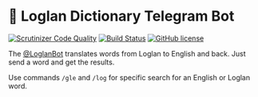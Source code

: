# 🤖 Loglan Dictionary Telegram Bot
[![Scrutinizer Code Quality](https://scrutinizer-ci.com/g/torrua/loglan_bot/badges/quality-score.png?b=master)](https://scrutinizer-ci.com/g/torrua/loglan_bot/?branch=master)
[![Build Status](https://scrutinizer-ci.com/g/torrua/loglan_bot/badges/build.png?b=master)](https://scrutinizer-ci.com/g/torrua/loglan_bot/build-status/master)
[![GitHub license](https://img.shields.io/github/license/torrua/loglan_bot)](https://github.com/torrua/loglan_bot/blob/master/LICENSE)

The [@LoglanBot](http://t.me/LoglanBot) translates words from Loglan to English and back. Just send a word and get the results.

Use commands `/gle` and `/log` for specific search for an English or Loglan word.
